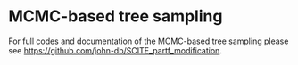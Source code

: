 # MCMC-based tree sampling
For full codes and documentation of the MCMC-based tree sampling please see https://github.com/john-db/SCITE_partf_modification.
